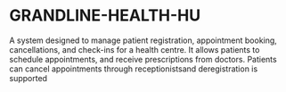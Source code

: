 # GRANDLINE-HEALTH-HU
A system designed to manage patient registration, appointment booking, cancellations, and check-ins for a health centre. It allows patients to schedule appointments, and receive prescriptions from doctors. Patients can cancel appointments through receptionistsand deregistration is supported
